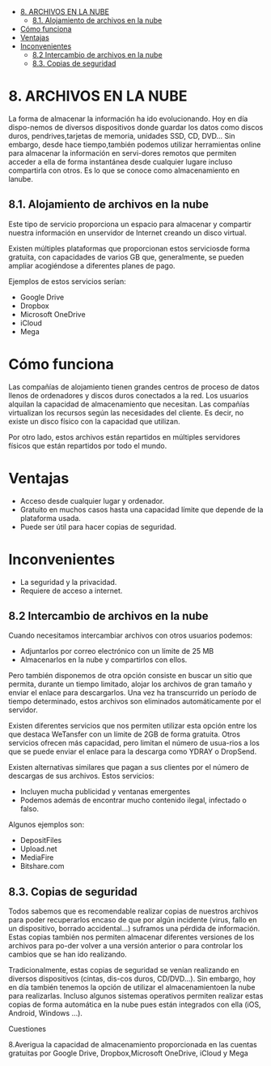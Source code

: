 - [8. ARCHIVOS EN LA NUBE](#8-archivos-en-la-nube)
  - [8.1. Alojamiento de archivos en la nube](#81-alojamiento-de-archivos-en-la-nube)
- [Cómo funciona](#c%c3%b3mo-funciona)
- [Ventajas](#ventajas)
- [Inconvenientes](#inconvenientes)
  - [8.2 Intercambio de archivos en la nube](#82-intercambio-de-archivos-en-la-nube)
  - [8.3. Copias de seguridad](#83-copias-de-seguridad)


# 8. ARCHIVOS EN LA NUBE

La forma de almacenar la información ha ido evolucionando. Hoy en día dispo-nemos de diversos dispositivos donde guardar los datos como discos duros, pendrives,tarjetas de memoria, unidades SSD, CD, DVD... Sin embargo, desde hace tiempo,también podemos utilizar herramientas online para almacenar la información en servi-dores remotos que permiten acceder a ella de forma instantánea desde cualquier lugare incluso compartirla con otros. Es lo que se conoce como almacenamiento en lanube.

## 8.1. Alojamiento de archivos en la nube

Este tipo de servicio proporciona un espacio para almacenar y compartir nuestra información en unservidor de Internet creando un disco virtual.

Existen múltiples plataformas que proporcionan estos serviciosde forma gratuita, con capacidades de varios GB que, generalmente, se pueden ampliar acogiéndose a diferentes planes de pago.

Ejemplos de estos servicios serían:

- Google Drive
- Dropbox
- Microsoft OneDrive
- iCloud
- Mega

# Cómo funciona

Las compañías de alojamiento tienen grandes centros de proceso de datos llenos de ordenadores y discos duros conectados a la red. Los usuarios alquilan la capacidad de almacenamiento que necesitan. Las compañías virtualizan  los recursos según las necesidades del cliente. Es decir, no existe un disco físico con la capacidad que utilizan.

Por otro lado, estos archivos están repartidos en múltiples servidores físicos que están repartidos por todo el mundo.

# Ventajas

- Acceso desde cualquier lugar y ordenador.
- Gratuito en muchos casos hasta una capacidad límite que depende de la plataforma usada.
- Puede ser útil para hacer copias de seguridad.

# Inconvenientes

- La seguridad y la privacidad.
- Requiere de acceso a internet.

## 8.2 Intercambio de archivos en la nube

Cuando necesitamos intercambiar archivos con otros usuarios podemos:

- Adjuntarlos por correo electrónico con un límite de 25 MB
- Almacenarlos en la nube y compartirlos con ellos.

Pero también disponemos de otra opción consiste en buscar un sitio que permita, durante un tiempo limitado, alojar los archivos de gran tamaño y enviar el enlace para descargarlos. Una vez ha transcurrido un período de tiempo determinado, estos archivos son eliminados automáticamente por el servidor.

Existen diferentes servicios que nos permiten utilizar esta opción entre los que destaca WeTansfer con un límite de 2GB de forma gratuita. Otros servicios ofrecen más capacidad, pero limitan el número de usua-rios a los que se puede enviar el enlace para la descarga como YDRAY o DropSend.

Existen alternativas similares que pagan a sus clientes por el número de descargas de sus archivos. Estos servicios: 

- Incluyen mucha publicidad y ventanas emergentes
- Podemos además de encontrar mucho contenido ilegal, infectado o falso.

Algunos ejemplos son:

- DepositFiles
- Upload.net
- MediaFire
- Bitshare.com

## 8.3. Copias de seguridad

Todos sabemos que es recomendable realizar copias de nuestros archivos para poder recuperarlos encaso de que por algún incidente (virus, fallo en un dispositivo, borrado accidental...) suframos una pérdida de información. Estas copias también nos permiten almacenar diferentes versiones de los archivos para po-der volver a una versión anterior o para controlar los cambios que se han ido realizando.

Tradicionalmente, estas copias de seguridad se venían realizando en diversos dispositivos (cintas, dis-cos duros, CD/DVD...). Sin embargo, hoy en día también tenemos la opción de utilizar el almacenamientoen la nube para realizarlas. Incluso algunos sistemas operativos permiten realizar estas copias de forma automática en la nube pues están integrados con ella (iOS, Android, Windows ...).

Cuestiones

8.Averigua   la   capacidad   de   almacenamiento   proporcionada   en   las   cuentas   gratuitas   por   Google   Drive,   Dropbox,Microsoft OneDrive, iCloud y Mega